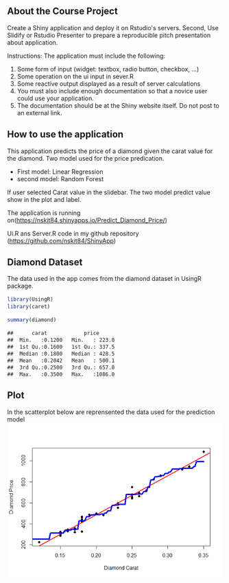 About the Course Project
------------------------

Create a Shiny application and deploy it on Rstudio's servers. Second, Use Slidify or Rstudio Presenter to prepare a reproducible pitch presentation about application.

Instructions: The application must include the following:

1.  Some form of input (widget: textbox, radio button, checkbox, ...)
2.  Some operation on the ui input in sever.R
3.  Some reactive output displayed as a result of server calculations
4.  You must also include enough documentation so that a novice user could use your application.
5.  The documentation should be at the Shiny website itself. Do not post to an external link.

How to use the application
--------------------------

This application predicts the price of a diamond given the carat value for the diamond. Two model used for the price predication.

-   First model: Linear Regression
-   second model: Random Forest

If user selected Carat value in the slidebar. The two model predict value show in the plot and label.

The application is running on(<https://nskit84.shinyapps.io/Predict_Diamond_Price/>)

Ui.R ans Server.R code in my github repository (<https://github.com/nskit84/ShinyApp>)

Diamond Dataset
---------------

The data used in the app comes from the diamond dataset in UsingR package.

``` r
library(UsingR)
library(caret)
```

``` r
summary(diamond)
```

    ##      carat            price       
    ##  Min.   :0.1200   Min.   : 223.0  
    ##  1st Qu.:0.1600   1st Qu.: 337.5  
    ##  Median :0.1800   Median : 428.5  
    ##  Mean   :0.2042   Mean   : 500.1  
    ##  3rd Qu.:0.2500   3rd Qu.: 657.0  
    ##  Max.   :0.3500   Max.   :1086.0

Plot
----

In the scatterplot below are reprensented the data used for the prediction model ![](Shiny_App_md_files/figure-markdown_github/unnamed-chunk-3-1.png)
